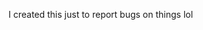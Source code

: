 I created this just to report bugs on things lol

<!---
Octostomp/Octostomp is a ✨ special ✨ repository because its `README.md` (this file) appears on your GitHub profile.
You can click the Preview link to take a look at your changes.
--->
